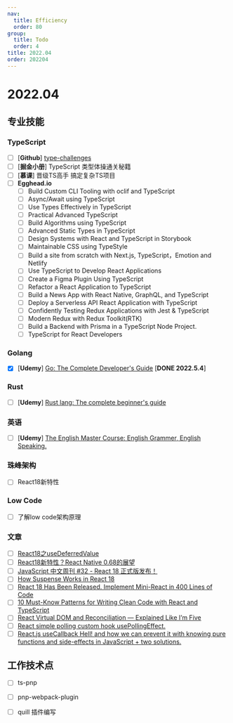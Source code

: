 ```yaml
---
nav:
  title: Efficiency
  order: 80
group:
  title: Todo
  order: 4
title: 2022.04
order: 202204
---
```


# 2022.04

## 专业技能

### TypeScript

- [ ] [**Github**] [type-challenges](https://github.com/type-challenges/type-challenges?utm_source=gold_browser_extension)
- [ ] [**掘金小册**] TypeScript 类型体操通关秘籍
- [ ] [**慕课**] 晋级TS高手 搞定复杂TS项目
- [ ] **Egghead.io**
  - [ ] Build Custom CLI Tooling with oclif and TypeScript
  - [ ] Async/Await using TypeScript
  - [ ] Use Types Effectively in TypeScript
  - [ ] Practical Advanced TypeScript
  - [ ] Build Algorithms using TypeScript
  - [ ] Advanced Static Types in TypeScript
  - [ ] Design Systems with React and TypeScript in Storybook
  - [ ] Maintainable CSS using TypeStyle
  - [ ] Build a site from scratch with Next.js, TypeScript，Emotion and Netlify
  - [ ] Use TypeScript to Develop React Applications
  - [ ] Create a Figma Plugin Using TypeScript
  - [ ] Refactor a React Application to TypeScript
  - [ ] Build a News App with React Native, GraphQL, and TypeScript
  - [ ] Deploy a Serverless API React Application with TypeScript
  - [ ] Confidently Testing Redux Applications with Jest & TypeScript
  - [ ] Modern Redux with Redux Toolkit(RTK)
  - [ ] Build a Backend with Prisma in a TypeScript Node Project.
  - [ ] TypeScript for React Developers

### Golang

- [x] [**Udemy**] [Go: The Complete Developer's Guide](https://www.udemy.com/course/go-the-complete-developers-guide/) [**DONE 2022.5.4**]

### Rust

- [ ] [**Udemy**] [Rust lang: The complete beginner's guide](https://www.udemy.com/course/rustaceans/)

### **英语**

- [ ] [**Udemy**] [The English Master Course: English Grammer, English Speaking.](https://www.udemy.com/course/learn-english-grammar-online/)

### 珠峰架构

- [ ] React18新特性

### Low Code

- [ ] 了解low code架构原理

### 文章

- [ ] [React18之useDeferredValue](https://mp.weixin.qq.com/s/bHjM9RCpc5brpTSfXQQ8uQ)
- [ ] [React18新特性？React Native 0.68的展望](https://mp.weixin.qq.com/s/xXNSJN8V-Od8EOf12OMVsQ)
- [ ] [JavaScript 中文周刊 #32 - React 18 正式版发布！](https://mp.weixin.qq.com/s/PHyfs6v44meI38kRts5ZIw)
- [ ] [How Suspense Works in React 18](https://medium.com/better-programming/how-suspense-works-in-react-18-c7617a50447f?source=collection_home---------10-------------------------------)
- [ ] [React 18 Has Been Released. Implement Mini-React in 400 Lines of Code](https://medium.com/better-programming/react-18-has-been-released-implement-mini-react-in-400-lines-of-code-837559761758?source=collection_home---------6-------------------------------)
- [ ] [10 Must-Know Patterns for Writing Clean Code with React and TypeScript](https://medium.com/@adarshrai3011/10-must-know-patterns-for-writing-clean-code-with-react-and-typescript-d2fe9ac6ccdd)
- [ ] [React Virtual DOM and Reconciliation — Explained Like I’m Five](https://medium.com/javascript-in-plain-english/react-virtual-dom-and-reconciliation-explained-like-im-five-6e4670ffc847?source=collection_home---------9-------------------------------)
- [ ] [React simple polling custom hook usePollingEffect.](https://medium.com/@pgarciacamou/react-simple-polling-custom-hook-usepollingeffect-1e9b6b8c9c71?source=topics_v2---------4-89--------------------012f4f4a_69a9_47a3_9866_0b97fd2a29bd-------19)
- [ ] [React.js useCallback Hell! and how we can prevent it with knowing pure functions and side-effects in JavaScript + two solutions.](https://medium.com/@maxtsh/react-js-usecallback-hell-a1cf1bacac92?source=topics_v2---------6-89--------------------012f4f4a_69a9_47a3_9866_0b97fd2a29bd-------19)

## 工作技术点

- [ ] ts-pnp
- [ ] pnp-webpack-plugin
- [ ] quill 插件编写

